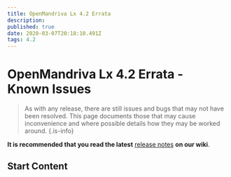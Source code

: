 ```yaml
---
title: OpenMandriva Lx 4.2 Errata
description: 
published: true
date: 2020-03-07T20:18:10.491Z
tags: 4.2
---
```


# OpenMandriva Lx 4.2 Errata - Known Issues

> As with any release, there are still issues and bugs that may not have been resolved. This page documents those that may cause inconvenience and where possible details how they may be worked around.
{.is-info}


**It is recommended that you read the latest** [release notes](/releases/omlx42/notes) **on our wiki**.

## Start Content


